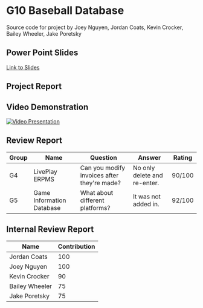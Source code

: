 # G10 Baseball Database
Source code for project by Joey Nguyen, Jordan Coats, Kevin Crocker, Bailey Wheeler, Jake Poretsky 

## Power Point Slides
[Link to Slides](https://github.com/josephnguyen545/Database_GUI/blob/master/project_files/Presentation%20Slides.pdf)


## Project Report


## Video Demonstration
[![Video Presentation](http://img.youtube.com/vi/9H_Iil9Ca-Y/0.jpg)](http://www.youtube.com/watch?v=9H_Iil9Ca-Y)

## Review Report
| Group | Name                      | Question                                    | Answer                       | Rating |
|-------|---------------------------|---------------------------------------------|------------------------------|--------|
| G4    | LivePlay ERPMS            | Can you modify invoices after they're made? | No only delete and re-enter. | 90/100 |
| G5    | Game Information Database | What about different platforms?             | It was not added in.         | 92/100 |

## Internal Review Report
| Name           | Contribution |
|----------------|--------------|
| Jordan Coats   | 100          |
| Joey Nguyen    | 100          |
| Kevin Crocker  | 90          |
| Bailey Wheeler | 75          |
| Jake Poretsky  | 75          |



